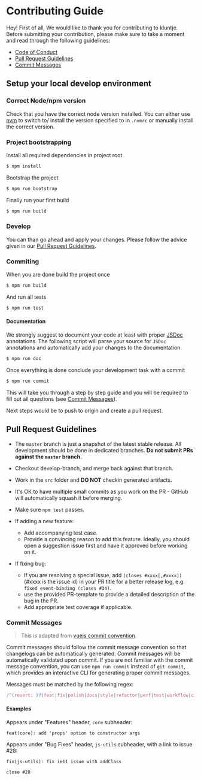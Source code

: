# Contributing Guide

Hey! First of all, We would like to thank you for contributing to kluntje. Before submitting your contribution, please make sure to take a moment and read through the following guidelines:

- [Code of Conduct](https://github.com/kluntje/kluntje/blob/master/.github/CODE_OF_CONDUCT.md)
- [Pull Request Guidelines](#pull-request-guidelines)
- [Commit Messages](#commit-messages)

## Setup your local develop environment

### Correct Node/npm version

Check that you have the correct node version installed. You can either use [nvm](https://github.com/nvm-sh/nvm) to switch to/ install the version specified to in `.nvmrc` or manually install the correct version.

### Project bootstrapping

Install all required dependencies in project root

```bash
$ npm install
```

Bootstrap the project

```bash
$ npm run bootstrap
```

Finally run your first build

```bash
$ npm run build
```

### Develop

You can than go ahead and apply your changes. Please follow the advice given in our [Pull Request Guidelines](#pull-request-guidelines).

### Commiting

When you are done build the project once

```bash
$ npm run build
```

And run all tests

```bash
$ npm run test
```

#### Documentation

We strongly suggest to document your code at least with proper [JSDoc](https://github.com/jsdoc/jsdoc) annotations.
The following script will parse your source for `JSDoc` annotations and automatically add your changes to the documentation.

```bash
$ npm run doc
```

Once everything is done conclude your development task with a commit

```bash
$ npm run commit
```

This will take you through a step by step guide and you will be required to fill out all questions (see [Commit Messages](#commit-messages)).

Next steps would be to push to origin and create a pull request.


## Pull Request Guidelines

- The `master` branch is just a snapshot of the latest stable release. All development should be done in dedicated branches. **Do not submit PRs against the `master` branch.**

- Checkout develop-branch, and merge back against that branch.

- Work in the `src` folder and **DO NOT** checkin generated artifacts.

- It's OK to have multiple small commits as you work on the PR - GitHub will automatically squash it before merging.

- Make sure `npm test` passes.

- If adding a new feature:
  - Add accompanying test case.
  - Provide a convincing reason to add this feature. Ideally, you should open a suggestion issue first and have it approved before working on it.

- If fixing bug:
  - If you are resolving a special issue, add `(closes #xxxx[,#xxxx])` (#xxxx is the issue id) in your PR title for a better release log, e.g. `fixed event-binding (closes #34)`.
  - use the provided PR-template to provide a detailed description of the bug in the PR.
  - Add appropriate test coverage if applicable.


### Commit Messages

> This is adapted from [vuejs commit convention](https://github.com/vuejs/vue/blob/dev/.github/COMMIT_CONVENTION.md).

Commit messages should follow the commit message convention so that changelogs can be automatically generated. Commit messages will be automatically validated upon commit. If you are not familiar with the commit message convention, you can use `npm run commit` instead of `git commit`, which provides an interactive CLI for generating proper commit messages.


Messages must be matched by the following regex:

``` js
/^(revert: )?(feat|fix|polish|docs|style|refactor|perf|test|workflow|ci|chore|types)(\(.+\))?: .{1,50}/
```

#### Examples

Appears under "Features" header, `core` subheader:

```
feat(core): add 'props' option to constructor args
```

Appears under "Bug Fixes" header, `js-utils` subheader, with a link to issue #28:

```
fix(js-utils): fix ie11 issue with addClass

close #28
```
